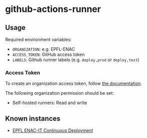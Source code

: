 # github-actions-runner

## Usage

Required environment variables:

- `ORGANIZATION`: e.g. EPFL-ENAC
- `ACCESS_TOKEN`: GitHub access token
- `LABELS`: Github runner labels (e.g. `deploy,prod` or `deploy,test`)

### Access Token

To create an organization access token, follow [the documentation](https://docs.github.com/en/authentication/keeping-your-account-and-data-secure/creating-a-personal-access-token#creating-a-fine-grained-personal-access-token).

The following organization permission should be set:

- Self-hosted runners: Read and write

## Known instances

- [EPFL ENAC-IT Continuous Deployment](https://github.com/EPFL-ENAC/epfl-enac-deploy-action)
